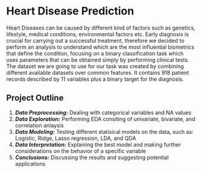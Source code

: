 # Heart Disease Prediction
Heart Diseases can be caused by different kind of factors such as genetics, lifestyle, medical conditions, environmental factors etc. Early diagnosis is crucial for carrying out a successful treatment, therefore we decided to perform an analysis to understand which are the most influential biometrics that define the condition, focusing on a binary classification task which uses parameters that can be obtained simply by performing clinical tests. The dataset we are going to use for our task was created by combining different available datasets over common features. It contains 918 patient records described by 11 variables plus a binary target for the diagnosis.

## Project Outline
1. ***Data Preprocessing:*** Dealing with categorical variables and NA values
2. ***Data Exploration:*** Performing EDA consiting of univariate, bivariate, and correlation anlaysis
3. ***Data Modeling:*** Testing different statisical models on the data, such as: Logistic, Ridge, Lasso regression, LDA, and QDA
4. ***Data Interpretation:*** Explaining the best model and making further considerations on the behavior of a specific variable
5. ***Conclusions:*** Discussing the results and suggesting potential applications 
